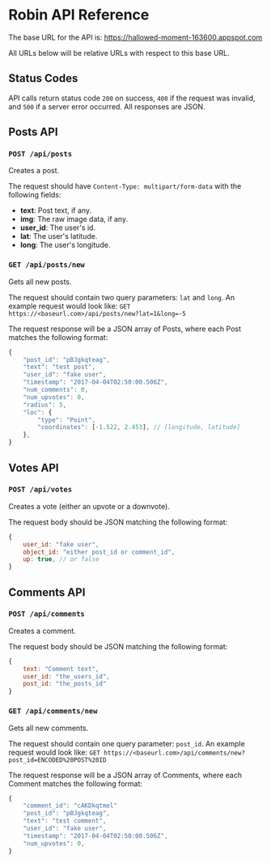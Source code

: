 # Robin API Reference

The base URL for the API is: https://hallowed-moment-163600.appspot.com

All URLs below will be relative URLs with respect to this base URL.

## Status Codes

API calls return status code ```200``` on success, ```400``` if the request was invalid, and ```500``` if a server error occurred. All responses are JSON.

## Posts API

### ```POST /api/posts```

Creates a post.

The request should have ```Content-Type: multipart/form-data``` with the following fields:
* **text**: Post text, if any.
* **img**: The raw image data, if any.
* **user_id**: The user's id.
* **lat**: The user's latitude.
* **long**: The user's longitude.


### ```GET /api/posts/new```

Gets all new posts.

The request should contain two query parameters: ```lat``` and ```long```. An example request would look like:
```GET https://<baseurl.com>/api/posts/new?lat=1&long=-5```

The request response will be a JSON array of Posts, where each Post matches the following format:
```javascript
{
    "post_id": "pBJgkqteag",
    "text": "test post",
    "user_id": "fake user",
    "timestamp": "2017-04-04T02:50:00.506Z",
    "num_comments": 0,
    "num_upvotes": 0,
    "radius": 5,
    "loc": {
        "type": "Point",
        "coordinates": [-1.522, 2.453], // [longitude, latitude]
    },
}
```

## Votes API

### ```POST /api/votes```

Creates a vote (either an upvote or a downvote).

The request body should be JSON matching the following format:
```javascript
{
    user_id: "fake user",
    object_id: "either post_id or comment_id",
    up: true, // or false
}
```

## Comments API

### ```POST /api/comments```

Creates a comment.

The request body should be JSON matching the following format:
```javascript
{
    text: "Comment text",
    user_id: "the_users_id",
    post_id: "the_posts_id"
}
```


### ```GET /api/comments/new```

Gets all new comments.

The request should contain one query parameter: ```post_id```. An example request would look like:
```GET https://<baseurl.com>/api/comments/new?post_id=ENCODED%20POST%20ID```

The request response will be a JSON array of Comments, where each Comment matches the following format:
```javascript
{
    "comment_id": "cAKDkqtmel"
    "post_id": "pBJgkqteag",
    "text": "test comment",
    "user_id": "fake user",
    "timestamp": "2017-04-04T02:50:00.506Z",
    "num_upvotes": 0,
}
```
